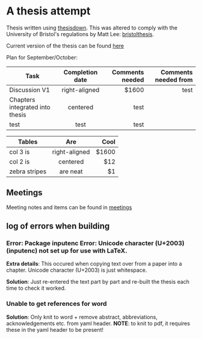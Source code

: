 # A thesis attempt

Thesis written using [thesisdown](https://github.com/ismayc/thesisdown). This was altered to comply with the University of Bristol's regulations by Matt Lee: [bristolthesis](https://github.com/mattlee821/bristolthesis).

Current version of the thesis can be found [here](index/_book)

Plan for September/October:

| Task          | Completion date | Comments needed | Comments needed from |
| ------------- |:-------------:| -----:| -----:| 
| Discussion V1 | right-aligned | $1600 | test |
| Chapters integrated into thesis | centered | test |
| test | test | test |


| Tables        | Are           | Cool  |
| ------------- |:-------------:| -----:|
| col 3 is      | right-aligned | $1600 |
| col 2 is      | centered      |   $12 |
| zebra stripes | are neat      |    $1 |


## Meetings
Meeting notes and items can be found in [meetings](meetings)

## log of errors when building

### Error: Package inputenc Error: Unicode character (U+2003) (inputenc) not set up for use with LaTeX.

__Extra details__: This occured when copying text over from a paper into a chapter. Unicode character (U+2003) is just whitespace.

__Solution__: Just re-entered the text part by part and re-built the thesis each time to check it worked.

### Unable to get references for word

__Solution__: Only knit to word + remove abstract, abbreviations, acknowledgements etc. from yaml header. __NOTE__: to knit to pdf, it requires these in the yaml header to be present! 
